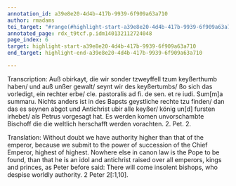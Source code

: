 ```yaml
---
annotation_id: a39e8e20-4d4b-417b-9939-6f909a63a710
author: rmadams
tei_target: "#range(#highlight-start-a39e8e20-4d4b-417b-9939-6f909a63a710, #highlight-end-a39e8e20-4d4b-417b-9939-6f909a63a710)"
annotated_page: rdx_t9tcf.p.idm140132112724048
page_index: 6
target: highlight-start-a39e8e20-4d4b-417b-9939-6f909a63a710
end_target: highlight-end-a39e8e20-4d4b-417b-9939-6f909a63a710

---
```

Transcription: Auß obirkayt, die wir sonder tzweyffell tzum keyßerthumb haben/
und auß unßer gewalt/ seynt wir des keyßertumbs/ ßo sich das
vorledigt, ein rechter erbe/ cle. pastoralis ad fi. de sen. et re iudi.
Sum[m]a summaru. Nichts anders ist in des Bapsts geystliche rechte
tzu finden/ dan das es seynen abgot und Antichrist ubir alle keyßer/
könig un[d] fursten irhebet/ als Petrus vorgesagt hat. Es werden
komen unvorschambte Bischoff die die weltlich herschafft werden
vorachten. 2. Pet. 2.

Translation: Without doubt we have authority higher than that of the emperor, because
we submit to the power of succession of the Chief Emperor, highest of
highest. Nowhere else in canon law is the Pope to be found, than that he is
an idol and antichrist raised over all emperors, kings and princes, as Peter
before said: There will come insolent bishops, who despise worldly
authority. 2 Peter 2[:1,10].
